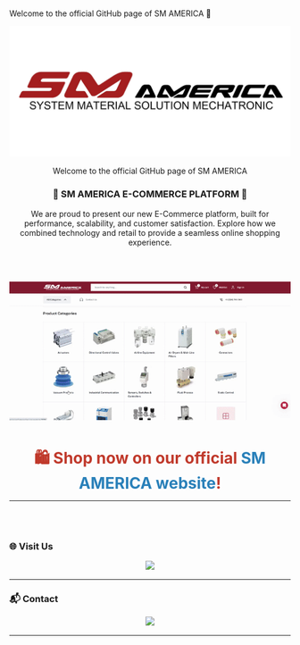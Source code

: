 <!-- Company Logo -->
<br>

<h7 align="center"> Welcome to the official GitHub page of SM AMERICA 👋 </h7>

<p align="center">
  <img src="https://raw.githubusercontent.com/SM-America/SM-America/main/SM%20FINAL%20LOGO.jpg" alt="SM AMERICA LOGO" width="600"/>
</p>

<p align="center">Welcome to the official GitHub page of SM AMERICA</p>

<h3 align="center">🛒 SM AMERICA E-COMMERCE PLATFORM 🛒</h3>

<p align="center">
We are proud to present our new E-Commerce platform, built for performance, scalability, and customer satisfaction.  
Explore how we combined technology and retail to provide a seamless online shopping experience.
</p>

<!-- 🛍️ Call-To-Action Message -->
<br><br>

<!-- 🎞️ Restored GIF Demo -->
<p align="center">
  <img src="https://raw.githubusercontent.com/SM-America/SM-America/main/WebsiteGtf-ezgif.com-video-to-gif-converter.gif" alt="SM AMERICA E-Commerce Demo" width="800"/>
</p>

<br>

<p align="center">
  <span style="font-size:28px; font-weight:bold; color:#C0392B;">
    🛍️ Shop now on our official <a href="https://www.smamerica.com" target="_blank" style="color:#2980B9; text-decoration:none;">SM AMERICA website</a>!
  </span>
</p>

---
<br><br>

### 🌐 Visit Us

<p align="center">
  <a href="https://www.smamerica.com" target="_blank">
    <img src="https://img.shields.io/badge/Website-smamerica.com-blue?style=flat-square&logo=Google-Chrome&logoColor=white"/>
  </a>
</p>

---

### 📬 Contact

<p align="center">
  <a href="mailto:info@smamerica.com">
    <img src="https://img.shields.io/badge/Email-info@smamerica.com-EA4335?style=flat-square&logo=Gmail&logoColor=white"/>
  </a>
</p>

---
